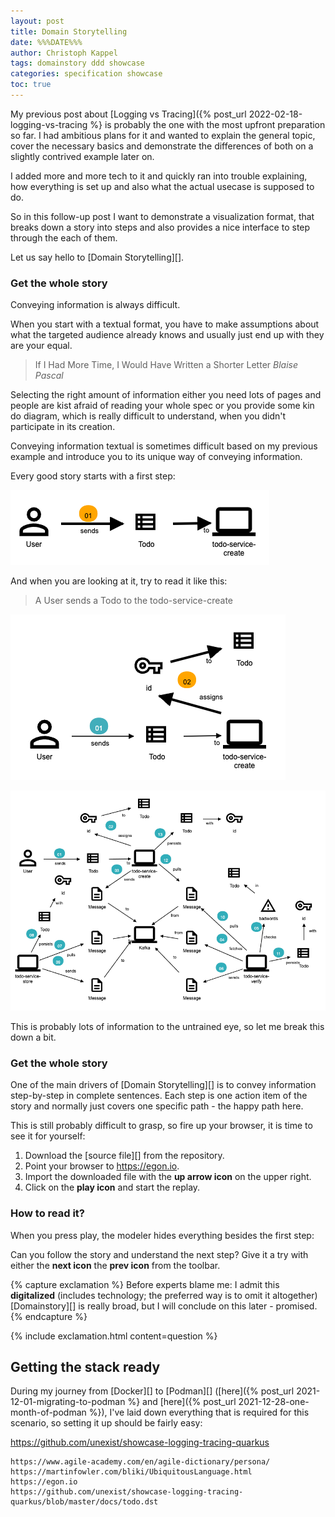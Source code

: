 ```yaml
---
layout: post
title: Domain Storytelling
date: %%%DATE%%%
author: Christoph Kappel
tags: domainstory ddd showcase
categories: specification showcase
toc: true
---
```

My previous post about [Logging vs Tracing]({% post_url 2022-02-18-logging-vs-tracing %} is
probably the one with the most upfront preparation so far.
I had ambitious plans for it and wanted to explain the general topic, cover the necessary basics
and demonstrate the differences of both on a slightly contrived example later on.

I added more and more tech to it and quickly ran into trouble explaining, how everything is set up
and also what the actual usecase is supposed to do.

So in this follow-up post I want to demonstrate a visualization format, that breaks down a story
into steps and also provides a nice interface to step through the each of them.

Let us say hello to [Domain Storytelling][].

### Get the whole story

Conveying information is always difficult.

When you start with a textual format, you have to make assumptions about what the targeted audience
already knows and usually just end up with they are your equal.

> If I Had More Time, I Would Have Written a Shorter Letter
<cite>Blaise Pascal</cite>

Selecting the right amount of information either you need lots of pages and people are kist afraid
of reading your whole spec or you provide some kin do diagram, which is really difficult to
understand, when you didn't participate in its creation.

Conveying information textual is sometimes difficult based on my previous example and introduce you to its unique way of conveying information.

Every good story starts with a first step:

![image](/assets/images/20220115-step1.png)

And when you are looking at it, try to read it like this:

> A User sends a Todo to the todo-service-create

![image](/assets/images/20220115-step2.png)


![image](/assets/images/20220115-overview.png)

This is probably lots of information to the untrained eye, so let me break this down a bit.

### Get the whole story

One of the main drivers of [Domain Storytelling][] is to convey information step-by-step in
complete sentences.
Each step is one action item of the story and normally just covers one specific path - the happy
path here.

This is still probably difficult to grasp, so fire up your browser, it is time to see it for
yourself:

1. Download the [source file][] from the repository.
2. Point your browser to <https://egon.io>.
3. Import the downloaded file with the **up arrow icon** on the upper right.
4. Click on the **play icon** and start the replay.

### How to read it?

When you press play, the modeler hides everything besides the first step:



Can you follow the story and understand the next step? Give it a try with either the **next icon**
the **prev icon** from the toolbar.

{% capture exclamation %}
Before experts blame me: I admit this **digitalized** (includes technology; the preferred way is to
omit it altogether) [Domainstory][] is really broad, but I will conclude on this later - promised.
{% endcapture %}

{% include exclamation.html content=question %}

## Getting the stack ready

During my journey from [Docker][] to [Podman][]
([here]({% post_url 2021-12-01-migrating-to-podman %} and
[here]({% post_url 2021-12-28-one-month-of-podman %}), I've laid down everything that is required
for this scenario, so setting it up should be fairly easy:

<https://github.com/unexist/showcase-logging-tracing-quarkus>

```
https://www.agile-academy.com/en/agile-dictionary/persona/
https://martinfowler.com/bliki/UbiquitousLanguage.html
https://egon.io
https://github.com/unexist/showcase-logging-tracing-quarkus/blob/master/docs/todo.dst
```